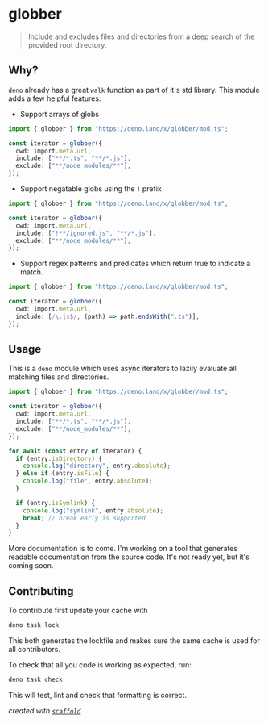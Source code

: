 # globber

> Include and excludes files and directories from a deep search of the provided root directory.

## Why?

`deno` already has a great `walk` function as part of it's std library. This module adds a few helpful features:

- Support arrays of globs

```ts
import { globber } from "https://deno.land/x/globber/mod.ts";

const iterator = globber({
  cwd: import.meta.url,
  include: ["**/*.ts", "**/*.js"],
  exclude: ["**/node_modules/**"],
});
```

- Support negatable globs using the `!` prefix

```ts
import { globber } from "https://deno.land/x/globber/mod.ts";

const iterator = globber({
  cwd: import.meta.url,
  include: ["!**/ignored.js", "**/*.js"],
  exclude: ["**/node_modules/**"],
});
```

- Support regex patterns and predicates which return true to indicate a match.

```ts
import { globber } from "https://deno.land/x/globber/mod.ts";

const iterator = globber({
  cwd: import.meta.url,
  include: [/\.js$/, (path) => path.endsWith(".ts")],
});
```

## Usage

This is a `deno` module which uses async iterators to lazily evaluate all matching files and directories.

```ts
import { globber } from "https://deno.land/x/globber/mod.ts";

const iterator = globber({
  cwd: import.meta.url,
  include: ["**/*.ts", "**/*.js"],
  exclude: ["**/node_modules/**"],
});

for await (const entry of iterator) {
  if (entry.isDirectory) {
    console.log("directory", entry.absolute);
  } else if (entry.isFile) {
    console.log("file", entry.absolute);
  }

  if (entry.isSymlink) {
    console.log("symlink", entry.absolute);
    break; // break early is supported
  }
}
```

More documentation is to come. I'm working on a tool that generates readable documentation from the source code. It's not ready yet, but it's coming soon.

## Contributing

To contribute first update your cache with

```bash
deno task lock
```

This both generates the lockfile and makes sure the same cache is used for all contributors.

To check that all you code is working as expected, run:

```bash
deno task check
```

This will test, lint and check that formatting is correct.

_created with [`scaffold`](https://github.com/ifiokjr/scaffold)_
